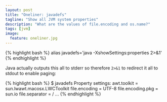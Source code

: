 ```yaml
---
layout: post
title: "Oneliner: javadefs"
tagline: "Show all JVM system properties"
description: "What are the values of file.encoding and os.name?"
tags: [jvm]
image:
  feature: oneliner.jpg
---
```


{% highlight bash %}
alias javadefs='java -XshowSettings:properties 2>&1'
{% endhighlight %}

Java actually outputs this all to stderr so therefore `2>&1` to redirect it all to stdout to enable paging:

{% highlight bash %}
$ javadefs
Property settings:
    awt.toolkit = sun.lwawt.macosx.LWCToolkit
    file.encoding = UTF-8
    file.encoding.pkg = sun.io
    file.separator = /
...
{% endhighlight %}
